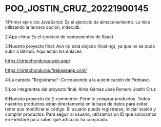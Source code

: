 # POO_JOSTIN_CRUZ_20221900145
1:Primer ejercicio JavaScript: Es el ejercicio de almacenamiento. Lo hice utilizando la tercera opción, index.db.

2:App clima: Es el ejercicio de componentes de React.

3:Nuestro proyecto final: Aún no está alojado (hosting), ya que no se pudo subir a GitHub. Aquí están los enlaces:

https://cirtechonduras.web.app/

https://cirtechonduras.firebaseapp.com/

4:La carpeta "Registrarse": Corresponde a la autenticación de Firebase.

5:Los integrantes del proyecto final:
Alma Gámez
José Romero
Jostin Cruz

6:Nuestro proyecto de E-commerce: Permite comprar productos. Todos nuestros productos están directamente en la base de datos para evitar tener que modificar el código. El usuario puede registrarse, iniciar sesión y comprar productos. Para seguir al usuario, utilizamos un ID que colocamos en Firestore para saber qué artículos ha comprado.
